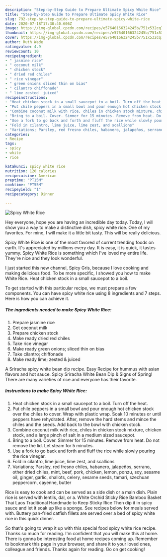 ```yaml
---
description: "Step-by-Step Guide to Prepare Ultimate Spicy White Rice"
title: "Step-by-Step Guide to Prepare Ultimate Spicy White Rice"
slug: 792-step-by-step-guide-to-prepare-ultimate-spicy-white-rice
date: 2020-07-18T17:30:40.606Z
image: https://img-global.cpcdn.com/recipes/e57640166324245b/751x532cq70/spicy-white-rice-recipe-main-photo.jpg
thumbnail: https://img-global.cpcdn.com/recipes/e57640166324245b/751x532cq70/spicy-white-rice-recipe-main-photo.jpg
cover: https://img-global.cpcdn.com/recipes/e57640166324245b/751x532cq70/spicy-white-rice-recipe-main-photo.jpg
author: Ruth Wade
ratingvalue: 4.9
reviewcount: 10
recipeingredient:
- " jasmine rice"
- " coconut milk"
- " chicken stock"
- " dried red chiles"
- " rice vinegar"
- " green onions sliced thin on bias"
- " cilantro chiffonade"
- " lime zested  juiced"
recipeinstructions:
- "Heat chicken stock in a small saucepot to a boil. Turn off the heat."
- "Put chile peppers in a small bowl and pour enough hot chicken stock over the chiles to cover. Wrap with plastic wrap. Soak 10 minutes or until peppers have rehydrated. After, remove the hard stems and mince the chiles and the seeds. Add back to the bowl with chicken stock."
- "Combine coconut milk with rice, chiles in chicken stock mixture, chicken stock, and a large pinch of salt in a medium sized saucepot."
- "Bring to a boil. Cover. Simmer for 15 minutes. Remove from heat. Do not remove the lid. Let steam for 5 minutes."
- "Use a fork to go back and forth and fluff the rice while slowly pouring the rice vinegar."
- "Fold in cilantro, lime juice, lime zest, and scallions"
- "Variations; Parsley, red fresno chiles, habanero, jalapeños, serrano, other dried chiles, mint, beef, pork, chicken, lemon, ponzu, soy, sesame oil, ginger, garlic, shallots, celery, sesame seeds, tamari, szechuan peppercorn, cayenne, butter"
categories:
- Recipe
tags:
- spicy
- white
- rice

katakunci: spicy white rice 
nutrition: 120 calories
recipecuisine: American
preptime: "PT15M"
cooktime: "PT55M"
recipeyield: "1"
recipecategory: Dinner

---
```



![Spicy White Rice](https://img-global.cpcdn.com/recipes/e57640166324245b/751x532cq70/spicy-white-rice-recipe-main-photo.jpg)

Hey everyone, hope you are having an incredible day today. Today, I will show you a way to make a distinctive dish, spicy white rice. One of my favorites. For mine, I will make it a little bit tasty. This will be really delicious.

Spicy White Rice is one of the most favored of current trending foods on earth. It's appreciated by millions every day. It is easy, it is quick, it tastes yummy. Spicy White Rice is something which I've loved my entire life. They're nice and they look wonderful.

I just started this new channel, Spicy Gris, because I love cooking and making delicious food. To be more specific, I showed you how to make White Rice. Heat chicken stock in a small saucepot to a boil.


To get started with this particular recipe, we must prepare a few components. You can have spicy white rice using 8 ingredients and 7 steps. Here is how you can achieve it.

<!--inarticleads1-->

##### The ingredients needed to make Spicy White Rice:

1. Prepare  jasmine rice
1. Get  coconut milk
1. Prepare  chicken stock
1. Make ready  dried red chiles
1. Take  rice vinegar
1. Make ready  green onions; sliced thin on bias
1. Take  cilantro; chiffonade
1. Make ready  lime; zested &amp; juiced


A Sriracha spicy white bean dip recipe. Easy Recipe for hummus with asian flavors and hot sauce. Spicy Sriracha White Bean Dip &amp; Signs of Spring! There are many varieties of rice and everyone has their favorite. 

<!--inarticleads2-->

##### Instructions to make Spicy White Rice:

1. Heat chicken stock in a small saucepot to a boil. Turn off the heat.
1. Put chile peppers in a small bowl and pour enough hot chicken stock over the chiles to cover. Wrap with plastic wrap. Soak 10 minutes or until peppers have rehydrated. After, remove the hard stems and mince the chiles and the seeds. Add back to the bowl with chicken stock.
1. Combine coconut milk with rice, chiles in chicken stock mixture, chicken stock, and a large pinch of salt in a medium sized saucepot.
1. Bring to a boil. Cover. Simmer for 15 minutes. Remove from heat. Do not remove the lid. Let steam for 5 minutes.
1. Use a fork to go back and forth and fluff the rice while slowly pouring the rice vinegar.
1. Fold in cilantro, lime juice, lime zest, and scallions
1. Variations; Parsley, red fresno chiles, habanero, jalapeños, serrano, other dried chiles, mint, beef, pork, chicken, lemon, ponzu, soy, sesame oil, ginger, garlic, shallots, celery, sesame seeds, tamari, szechuan peppercorn, cayenne, butter


Rice is easy to cook and can be served as a side dish or a main dish. Plain rice is served with lentils, dal, or a. White Orchid Sticky Rice Bamboo Basket Thai Laos Traditional Handmade to Keep Sticky Rice Then dip it in spicy sauce and let it soak up like a sponge. See recipes below for meals served with. Buttery pan-fried catfish fillets are served over a bed of spicy white rice in this quick dinner. 

So that's going to wrap it up with this special food spicy white rice recipe. Thanks so much for reading. I'm confident that you will make this at home. There is gonna be interesting food at home recipes coming up. Remember to bookmark this page in your browser, and share it to your loved ones, colleague and friends. Thanks again for reading. Go on get cooking!
